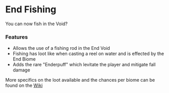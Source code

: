 # End Fishing<!--$headerTitle--><!--$pmc:delete-->

You can now fish in the Void?<!--$pmc:headerSize-->

### Features
- Allows the use of a fishing rod in the End Void
- Fishing has loot like when casting a reel on water and is effected by the End Biome
- Adds the rare "Enderpuff" which levitate the player and mitigate fall damage

More specifics on the loot available and the chances per biome can be found on the [Wiki](https://wiki.gm4.co/End_Fishing)
